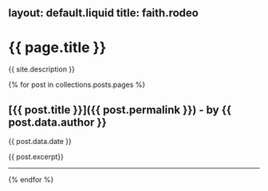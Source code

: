 layout: default.liquid
title: faith.rodeo
---
<div class="head">
    <h1 class="index-header">{{ page.title }}</h1>
    <p class="centre large-paragraph">
        {{ site.description }}
    </p>
</div>

{% for post in collections.posts.pages %}

## [{{ post.title }}]({{ post.permalink }}) - by {{ post.data.author }}
<p class="date">{{ post.data.date }}</p>
{{ post.excerpt}}
<hr>

{% endfor %}

